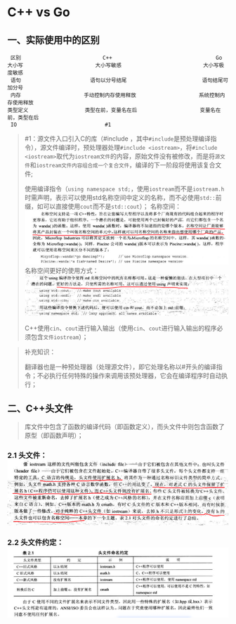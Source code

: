 # C++ vs Go
## 一、实际使用中的区别

     区别                          C++                                 Go
    大小写                       大小写敏感                          大小写极度敏感
     语句                      语句以分号结尾                        语句结尾可加分号
     内存                    手动控制内存使用释放                    系统控制内存使用释放
    类型定义                  类型在前，变量名在后                    变量名在前，类型在后
     IO                            #1                                



> #1：源文件入口引入C的库（#include <iostream>，其中`#include`是预处理编译指令），源文件编译时，预处理器处理`#include <iostream>`，将`#include <iostream>`取代为`iostream文件`的内容，原始文件没有被修改，而是将`源文件`和`iostream文件内容组合成一个复合文件`，编译的下一阶段将使用该复合文件;
>
> 使用编译指令（`using namespace std;`，使用`iostream`而不是`iostream.h`时需声明，表示可以使用std名称空间中定义的名称，而不必使用`std::`前缀，如可以直接使用`cout`而不是`std::cout`）；
> 名称空间：![name_space.png](..%2Fimage%2Fname_space.png)
> 名称空间更好的使用方式：![name_space_better_use.png](..%2Fimage%2Fname_space_better_use.png)
>
> C++使用`cin`、`cout`进行输入输出（使用`cin`、`cout`进行输入输出的程序必须包含`文件iostream`）；

> 补充知识：
> 
> 翻译器也是一种预处理器（处理源文件），即它处理名称以#开头的编译指令；不必执行任何特殊的操作来调用该预处理器，它会在编译程序时自动执行；

## 二、C++头文件

> 库文件中包含了函数的编译代码（即函数定义），而头文件中则包含函数了原型（即函数声明）；

### 2.1 头文件：![head_file.png](..%2Fimage%2Fhead_file.png)

### 2.2 头文件约定：![head_file_promise.png](..%2Fimage%2Fhead_file_promise.png)





















































    